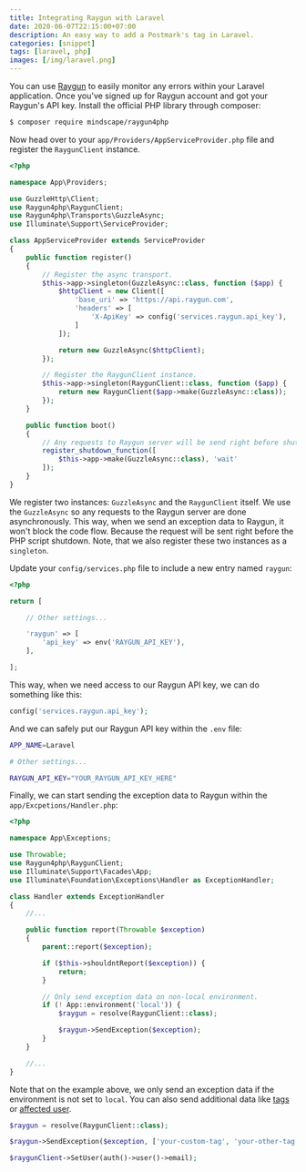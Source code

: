 ```yaml
---
title: Integrating Raygun with Laravel
date: 2020-06-07T22:15:00+07:00
description: An easy way to add a Postmark's tag in Laravel.
categories: [snippet]
tags: [laravel, php]
images: [/img/laravel.png]
---
```

You can use [Raygun](https://raygun.com/) to easily monitor any errors within your Laravel application. Once you've signed up for Raygun account and got your Raygun's API key. Install the official PHP library through composer:

```bash
$ composer require mindscape/raygun4php
```

Now head over to your `app/Providers/AppServiceProvider.php` file and register the `RaygunClient` instance.

```php
<?php

namespace App\Providers;

use GuzzleHttp\Client;
use Raygun4php\RaygunClient;
use Raygun4php\Transports\GuzzleAsync;
use Illuminate\Support\ServiceProvider;

class AppServiceProvider extends ServiceProvider
{
    public function register()
    {
        // Register the async transport.
        $this->app->singleton(GuzzleAsync::class, function ($app) {
            $httpClient = new Client([
                'base_uri' => 'https://api.raygun.com',
                'headers' => [
                    'X-ApiKey' => config('services.raygun.api_key'),
                ]
            ]);

            return new GuzzleAsync($httpClient);
        });

        // Register the RaygunClient instance.
        $this->app->singleton(RaygunClient::class, function ($app) {
            return new RaygunClient($app->make(GuzzleAsync::class));
        });
    }

    public function boot()
    {
        // Any requests to Raygun server will be send right before shutdown.
        register_shutdown_function([
            $this->app->make(GuzzleAsync::class), 'wait'
        ]);
    }
}
```

We register two instances: `GuzzleAsync` and the `RaygunClient` itself. We use the `GuzzleAsync` so any requests to the Raygun server are done asynchronously. This way, when we send an exception data to Raygun, it won't block the code flow. Because the request will be sent right before the PHP script shutdown. Note, that we also register these two instances as a `singleton`.

Update your `config/services.php` file to include a new entry named `raygun`:

```php
<?php

return [

    // Other settings...

    'raygun' => [
        'api_key' => env('RAYGUN_API_KEY'),
    ],

];
```

This way, when we need access to our Raygun API key, we can do something like this:

```php
config('services.raygun.api_key');
```

And we can safely put our Raygun API key within the `.env` file:

```bash
APP_NAME=Laravel

# Other settings...

RAYGUN_API_KEY="YOUR_RAYGUN_API_KEY_HERE"
```

Finally, we can start sending the exception data to Raygun within the `app/Excpetions/Handler.php`:

```php
<?php

namespace App\Exceptions;

use Throwable;
use Raygun4php\RaygunClient;
use Illuminate\Support\Facades\App;
use Illuminate\Foundation\Exceptions\Handler as ExceptionHandler;

class Handler extends ExceptionHandler
{
    //...

    public function report(Throwable $exception)
    {
        parent::report($exception);

        if ($this->shouldntReport($exception)) {
            return;
        }

        // Only send exception data on non-local environment.
        if (! App::environment('local')) {
            $raygun = resolve(RaygunClient::class);

            $raygun->SendException($exception);
        }
    }

    //...
}
```

Note that on the example above, we only send an exception data if the environment is not set to `local`. You can also send additional data like [tags](https://github.com/MindscapeHQ/raygun4php#adding-tags) or [affected user](https://github.com/MindscapeHQ/raygun4php#affected-user-tracking).

```php
$raygun = resolve(RaygunClient::class);

$raygun->SendException($exception, ['your-custom-tag', 'your-other-tag']);

$raygunClient->SetUser(auth()->user()->email);
```
